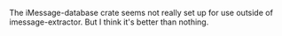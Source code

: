 The iMessage-database crate seems not really set up for use outside of imessage-extractor. But I think it's better than nothing.